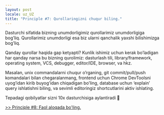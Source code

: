 ```yaml
---
layout: post
locale: uz_UZ
title: "Principle #7: Qurollaringizni chuqur biling."
---
```


Dasturchi sifatida bizning unumdorligimiz qurollarimiz unumdorligiga bog’liq. Qurollarimiz unumdorligi esa biz ularni qanchalik yaxshi bilishimizga bog’liq.

Qanday qurollar haqida gap ketyapti? Kunlik ishimiz uchun kerak bo’ladigan har qanday narsa bu bizning qurolimiz: dasturlash tili, library/framework, operating system, VCS, debugger, editor/IDE, browser, va hkz.

Masalan, unix commandalarni chuqur o’rganing, git commit/pull/push komandalari bilan chegaralanmang, frontend uchun Chrome DevToolsni uyog’idan kirib buyog’idan chiqadigan bo’ling, database uchun ‘explain’ query ishlatishni biling, va sevimli editoringiz shortcutlarini aktiv ishlating.

Tepadagi qobilyatlar sizni 10x dasturchisiga aylantiradi 🥷

[>> Principle #8: Faol aloqada bo'ling.](/2024/02/04/principle-8-faol-aloqada-boling.html)
